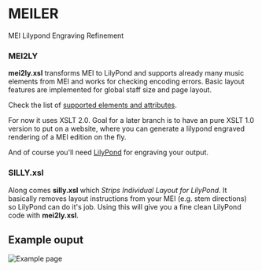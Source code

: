 # MEILER
MEI Lilypond Engraving Refinement

### MEI2LY
**mei2ly.xsl** transforms MEI to LilyPond and supports already many music elements from MEI and works for checking encoding errors.
Basic layout features are implemented for global staff size and page layout.

Check the list of [supported elements and attributes](supported.md). 

For now it uses XSLT 2.0. Goal for a later branch is to have an pure XSLT 1.0 version to put on a website, where you can generate a lilypond engraved rendering of a MEI edition on the fly. 

And of course you'll need [LilyPond](http://lilypond.org) for engraving your output. 

### SILLY.xsl
Along comes **silly.xsl** which *Strips Individual Layout for LilyPond*. It basically removes layout instructions from your MEI (e.g. stem directions) so LilyPond can do it's job. Using this will give you a fine clean LilyPond code with **mei2ly.xsl**.


## Example ouput
![Example page](/examples/Chopin_Etude_op.10_no.9-page1.png)

